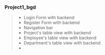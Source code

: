 ### Project1_bgd
> - Login Form with backend
> - Register Form with backend
> - Navigation bar 
> - Project's table view with backend
> - Employee's table view with backend 
> - Department's table view with backend
> - 
